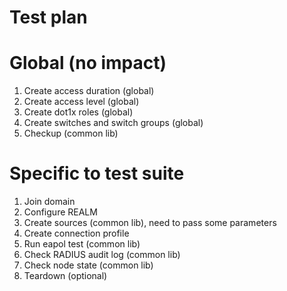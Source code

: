 # Test plan

# Global (no impact)
1. Create access duration (global)
1. Create access level (global)
1. Create dot1x roles (global)
1. Create switches and switch groups (global)
1. Checkup (common lib)

# Specific to test suite
1. Join domain
1. Configure REALM
1. Create sources (common lib), need to pass some parameters
1. Create connection profile
1. Run eapol test (common lib)
1. Check RADIUS audit log (common lib)
1. Check node state (common lib)
1. Teardown (optional) 
